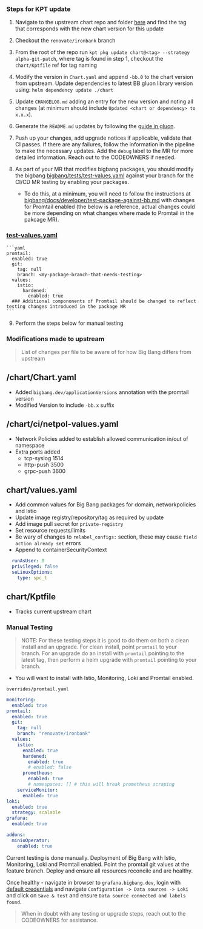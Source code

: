 ### Steps for KPT update
1. Navigate to the upstream chart repo and folder [here](https://github.com/grafana/helm-charts/tree/main/charts/promtail) and find the tag that corresponds with the new chart version for this update
2. Checkout the `renovate/ironbank` branch
3. From the root of the repo run `kpt pkg update chart@<tag> --strategy alpha-git-patch`, where tag is found in step 1, checkout the `chart/Kptfile` ref for tag naming
4. Modify the version in `Chart.yaml` and append `-bb.0` to the chart version from upstream. Update dependencies to latest BB gluon library version using: `helm dependency update ./chart`
5. Update `CHANGELOG.md` adding an entry for the new version and noting all changes (at minimum should include `Updated <chart or dependency> to x.x.x`).
6. Generate the `README.md` updates by following the [guide in gluon](https://repo1.dso.mil/big-bang/product/packages/gluon/-/blob/master/docs/bb-package-readme.md).
7. Push up your changes, add upgrade notices if applicable, validate that CI passes. If there are any failures, follow the information in the pipeline to make the necessary updates. Add the `debug` label to the MR for more detailed information. Reach out to the CODEOWNERS if needed.
8. As part of your MR that modifies bigbang packages, you should modify the bigbang  [bigbang/tests/test-values.yaml](https://repo1.dso.mil/big-bang/bigbang/-/blob/master/tests/test-values.yaml?ref_type=heads) against your branch for the CI/CD MR testing by enabling your packages. 

    - To do this, at a minimum, you will need to follow the instructions at [bigbang/docs/developer/test-package-against-bb.md](https://repo1.dso.mil/big-bang/bigbang/-/blob/master/docs/developer/test-package-against-bb.md?ref_type=heads) with changes for Promtail enabled (the below is a reference, actual changes could be more depending on what changes where made to Promtail in the pakcage MR).

### [test-values.yaml](https://repo1.dso.mil/big-bang/bigbang/-/blob/master/tests/test-values.yaml?ref_type=heads)
    ```yaml
    promtail:
      enabled: true
      git:
        tag: null
        branch: <my-package-branch-that-needs-testing>
      values:
        istio:
          hardened:
            enabled: true
      ### Additional compononents of Promtail should be changed to reflect testing changes introduced in the package MR
    ```

9. Perform the steps below for manual testing

### Modifications made to upstream
> List of changes per file to be aware of for how Big Bang differs from upstream

## /chart/Chart.yaml
- Added `bigbang.dev/applicationVersions` annotation with the promtail version
- Modified Version to include `-bb.x` suffix

## /chart/ci/netpol-values.yaml
- Network Policies added to establish allowed communication in/out of namespace
- Extra ports added
  - tcp-syslog 1514
  - http-push 3500
  - grpc-push 3600

## chart/values.yaml
- Add common values for Big Bang packages for domain, networkpolicies and Istio
- Update image registry/repository/tag as required by update
- Add image pull secret for `private-registry`
- Set resource requests/limits
- Be wary of changes to `relabel_configs:` section, these may cause `field action already set` errors
- Append to containerSecurityContext
```yaml
  runAsUser: 0
  privileged: false
  seLinuxOptions:
    type: spc_t
```
## chart/Kptfile
- Tracks current upstream chart

### Manual Testing
> NOTE: For these testing steps it is good to do them on both a clean install and an upgrade. For clean install, point `promtail` to your branch. For an upgrade do an install with `promtail` pointing to the latest tag, then perform a helm upgrade with `promtail` pointing to your branch.
- You will want to install with Istio, Monitoring, Loki and Promtail enabled.

`overrides/promtail.yaml`
```yaml
monitoring:
  enabled: true
promtail:
  enabled: true
  git:
    tag: null
    branch: "renovate/ironbank"
  values:
    istio:
      enabled: true
      hardened:
        enabled: true
        # enabled: false
      prometheus:
        enabled: true
        # namespaces: [] # this will break prometheus scraping
    serviceMonitor:
      enabled: true
loki:
  enabled: true
  strategy: scalable
grafana:
  enabled: true

addons:
  minioOperator:
    enabled: true
```

Current testing is done manually. Deployment of Big Bang with Istio, Monitoring, Loki and Promtail enabled. Point the promtail git values at the feature branch. Deploy and ensure all resources reconcile and are healthy.

Once healthy - navigate in browser to `grafana.bigbang.dev`, login with [default credentials](https://repo1.dso.mil/big-bang/bigbang/-/blob/master/docs/guides/using-bigbang/default-credentials.md) and navigate `Configuration -> Data sources -> Loki` and click on `Save & test` and ensure `Data source connected and labels found`.

> When in doubt with any testing or upgrade steps, reach out to the CODEOWNERS for assistance.
